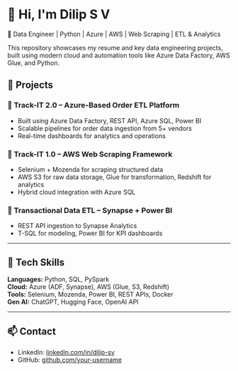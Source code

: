 # 👋 Hi, I'm Dilip S V

🚀 Data Engineer | Python | Azure | AWS | Web Scraping | ETL & Analytics

This repository showcases my resume and key data engineering projects, built using modern cloud and automation tools like Azure Data Factory, AWS Glue, and Python.

## 💼 Projects

### 🔷 Track-IT 2.0 – Azure-Based Order ETL Platform
- Built using Azure Data Factory, REST API, Azure SQL, Power BI
- Scalable pipelines for order data ingestion from 5+ vendors
- Real-time dashboards for analytics and operations

### 🔷 Track-IT 1.0 – AWS Web Scraping Framework
- Selenium + Mozenda for scraping structured data
- AWS S3 for raw data storage, Glue for transformation, Redshift for analytics
- Hybrid cloud integration with Azure SQL

### 🔷 Transactional Data ETL – Synapse + Power BI
- REST API ingestion to Synapse Analytics
- T-SQL for modeling, Power BI for KPI dashboards

---

## 🧰 Tech Skills
**Languages:** Python, SQL, PySpark  
**Cloud:** Azure (ADF, Synapse), AWS (Glue, S3, Redshift)  
**Tools:** Selenium, Mozenda, Power BI, REST APIs, Docker  
**Gen AI:** ChatGPT, Hugging Face, OpenAI API

---

## 📫 Contact
- LinkedIn: [linkedin.com/in/dilip-sv]([https://linkedin.com/in/dilip-sv](https://linkedin.com/comm/mynetwork/discovery-see-all?usecase=PEOPLE_FOLLOWS&followMember=dilip-s-v-989981227))
- GitHub: [github.com/your-username](https://github.com/Dilipsv-99)
